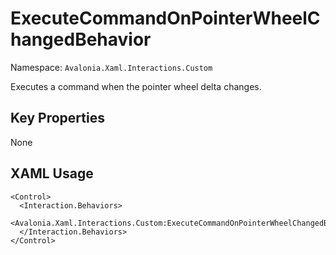# ExecuteCommandOnPointerWheelChangedBehavior

Namespace: `Avalonia.Xaml.Interactions.Custom`

Executes a command when the pointer wheel delta changes.



## Key Properties
None

## XAML Usage
```xaml
<Control>
  <Interaction.Behaviors>
    <Avalonia.Xaml.Interactions.Custom:ExecuteCommandOnPointerWheelChangedBehavior/>
  </Interaction.Behaviors>
</Control>
```
